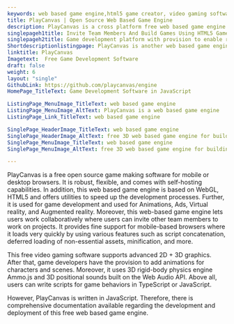 ```yaml
---
keywords: web based game engine,html5 game creator, video gaming software, open source game making software, game development platform
title: PlayCanvas | Open Source Web Based Game Engine
description: PlayCanvas is a cross platform free web based game engine with features such as fast loading time, WebGL editor, mobile optimized, and real time collaboration.
singlepageh1title: Invite Team Members And Build Games Using HTML5 Game Creator
singlepageh2title: Game development platform with provision to enable rich media ads on games. Built on WebGL with professional visualizations and console quality games.
Shortdescriptionlistingpage: PlayCanvas is another web based game engine that focuses on the rapid development of browser based video games. It uses WebGL to render 2D & 3D graphics.
linktitle: PlayCanvas
Imagetext:  Free Game Development Software
draft: false
weight: 6
layout: "single"
GithubLink: https://github.com/playcanvas/engine
HomePage_TitleText: Game Development Software in JavaScript

ListingPage_MenuImage_TitleText: web based game engine
ListingPage_MenuImage_AltText: PlayCanvas is a web based game engine
ListingPage_Link_TitleText: web based game engine

SinglePage_HeaderImage_TitleText: web based game engine
SinglePage_HeaderImage_AltText: free 3D web based game engine for building games
SinglePage_MenuImage_TitleText: web based game engine
SinglePage_MenuImage_AltText: free 3D web based game engine for building games

---
```


PlayCanvas is a free open source game making software for mobile or desktop browsers. It is robust, flexible, and comes with self-hosting capabilities. In addition, this web based game engine is based on WebGL, HTML5 and offers utilities to speed up the development processes. Further, it is used for game development and used for Animations, Ads, Virtual reality, and Augmented reality. Moreover, this web-based game engine lets users work collaboratively where users can invite other team members to work on projects. It provides fine support for mobile-based browsers where it loads very quickly by using various features such as script concatenation, deferred loading of non-essential assets, minification, and more.

This free video gaming software supports advanced 2D + 3D graphics. After that, game developers have the provision to add animations for characters and scenes. Moreover, it uses 3D rigid-body physics engine Ammo.js and 3D positional sounds built on the Web Audio API. Above all, users can write scripts for game behaviors in TypeScript or JavaScript.

However, PlayCanvas is written in JavaScript. Therefore, there is comprehensive documentation available regarding the development and deployment of this free web based game engine.

<a class="anchor" id="requirements" name="requirements" style="font-size: 12.16px;"></a>

